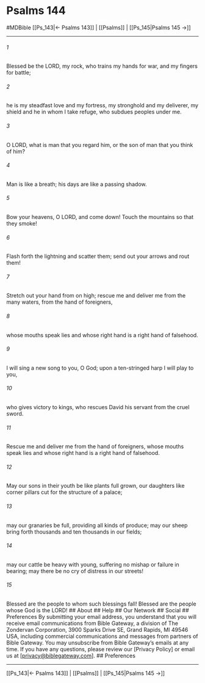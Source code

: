 # Psalms 144
#MDBible
[[Ps_143|← Psalms 143]] | [[Psalms]] | [[Ps_145|Psalms 145 →]]

***




###### 1 

Blessed be the LORD, my rock, who trains my hands for war, and my fingers for battle; 



###### 2 

he is my steadfast love and my fortress, my stronghold and my deliverer, my shield and he in whom I take refuge, who subdues peoples under me. 



###### 3 

O LORD, what is man that you regard him, or the son of man that you think of him? 



###### 4 

Man is like a breath; his days are like a passing shadow. 



###### 5 

Bow your heavens, O LORD, and come down! Touch the mountains so that they smoke! 



###### 6 

Flash forth the lightning and scatter them; send out your arrows and rout them! 



###### 7 

Stretch out your hand from on high; rescue me and deliver me from the many waters, from the hand of foreigners, 



###### 8 

whose mouths speak lies and whose right hand is a right hand of falsehood. 



###### 9 

I will sing a new song to you, O God; upon a ten-stringed harp I will play to you, 



###### 10 

who gives victory to kings, who rescues David his servant from the cruel sword. 



###### 11 

Rescue me and deliver me from the hand of foreigners, whose mouths speak lies and whose right hand is a right hand of falsehood. 



###### 12 

May our sons in their youth be like plants full grown, our daughters like corner pillars cut for the structure of a palace; 



###### 13 

may our granaries be full, providing all kinds of produce; may our sheep bring forth thousands and ten thousands in our fields; 



###### 14 

may our cattle be heavy with young, suffering no mishap or failure in bearing; may there be no cry of distress in our streets! 



###### 15 

Blessed are the people to whom such blessings fall! Blessed are the people whose God is the LORD! ## About ## Help ## Our Network ## Social ## Preferences By submitting your email address, you understand that you will receive email communications from Bible Gateway, a division of The Zondervan Corporation, 3900 Sparks Drive SE, Grand Rapids, MI 49546 USA, including commercial communications and messages from partners of Bible Gateway. You may unsubscribe from Bible Gateway&rsquo;s emails at any time. If you have any questions, please review our [Privacy Policy] or email us at [privacy@biblegateway.com]. ## Preferences

***

[[Ps_143|← Psalms 143]] | [[Psalms]] | [[Ps_145|Psalms 145 →]]
